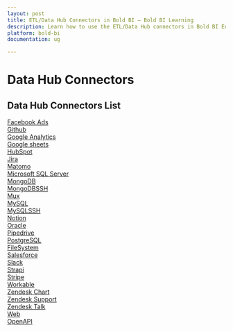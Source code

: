 ```yaml
---
layout: post
title: ETL/Data Hub Connectors in Bold BI – Bold BI Learning
description: Learn how to use the ETL/Data Hub connectors in Bold BI Enterprise Edition. Discover simple steps to integrate data smoothly and make the most of your analytics.
platform: bold-bi
documentation: ug

---
```


# Data Hub Connectors


## Data Hub Connectors List

[Facebook Ads](/working-with-data-sources/working-with-bold-data-hub/data-connectors/facebook-ads/)<br>
[Github](/working-with-data-sources/working-with-bold-data-hub/data-connectors/github/)<br>
[Google Analytics](/working-with-data-sources/working-with-bold-data-hub/data-connectors/google-analytics/)<br>
[Google sheets](/working-with-data-sources/working-with-bold-data-hub/data-connectors/google-sheets/)<br>
[HubSpot](/working-with-data-sources/working-with-bold-data-hub/data-connectors/hubspot/)<br>
[Jira](/working-with-data-sources/working-with-bold-data-hub/data-connectors/jira/)<br>
[Matomo](/working-with-data-sources/working-with-bold-data-hub/data-connectors/matomo/)<br>
[Microsoft SQL Server](/working-with-data-sources/working-with-bold-data-hub/data-connectors/microsoft-sql-server/)<br>
[MongoDB](/working-with-data-sources/working-with-bold-data-hub/data-connectors/mongodb/)<br>
[MongoDBSSH](/working-with-data-sources/working-with-bold-data-hub/data-connectors/mongodbssh/)<br>
[Mux](/working-with-data-sources/working-with-bold-data-hub/data-connectors/multiplexer/)<br>
[MySQL](/working-with-data-sources/working-with-bold-data-hub/data-connectors/mysql/)<br>
[MySQLSSH](/working-with-data-sources/working-with-bold-data-hub/data-connectors/mysqlssh/)<br>
[Notion](/working-with-data-sources/working-with-bold-data-hub/data-connectors/notion/)<br>
[Oracle](/working-with-data-sources/working-with-bold-data-hub/data-connectors/oracle/)<br>
[Pipedrive](/working-with-data-sources/working-with-bold-data-hub/data-connectors/pipedrive/)<br>
[PostgreSQL](/working-with-data-sources/working-with-bold-data-hub/data-connectors/postgresql/)<br>
[FileSystem](/working-with-data-sources/working-with-bold-data-hub/data-connectors/file-system/)<br>
[Salesforce](/working-with-data-sources/working-with-bold-data-hub/data-connectors/salesforce/)<br>
[Slack](/working-with-data-sources/working-with-bold-data-hub/data-connectors/slack/)<br>
[Strapi](/working-with-data-sources/working-with-bold-data-hub/data-connectors/strapi/)<br>
[Stripe](/working-with-data-sources/working-with-bold-data-hub/data-connectors/strip/)<br>
[Workable](/working-with-data-sources/working-with-bold-data-hub/data-connectors/workable/)<br>
[Zendesk Chart](/working-with-data-sources/working-with-bold-data-hub/data-connectors/zendesk-chart/)<br>
[Zendesk Support](/working-with-data-sources/working-with-bold-data-hub/data-connectors/zendesk-support/)<br>
[Zendesk Talk](/working-with-data-sources/working-with-bold-data-hub/data-connectors/zendesk-talk/)<br>
[Web](/working-with-data-sources/working-with-bold-data-hub/data-connectors/web/)<br>
[OpenAPI](/working-with-data-sources/working-with-bold-data-hub/data-connectors/open-api/)